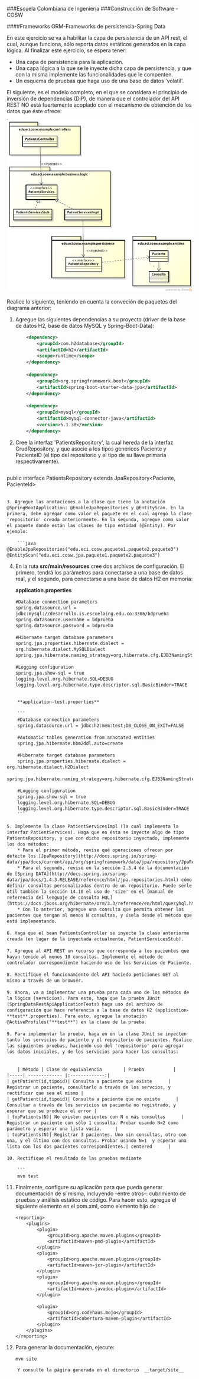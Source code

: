 ###Escuela Colombiana de Ingeniería
###Construcción de Software - COSW


####Frameworks ORM-Frameworks de persistencia-Spring Data

En este ejercicio se va a habilitar la capa de persistencia de un API rest, el cual, aunque funciona, sólo reporta datos estáticos generados en la capa lógica. Al finalizar este ejercicio, se espera tener:

* Una capa de persistencia para la aplicación.
* Una capa lógica a la que se le inyecte dicha capa de persistencia, y que con la misma implemente las funcionalidades que le compenten.
* Un esquema de pruebas que haga uso de una base de datos 'volatil'.

El siguiente, es el modelo completo, en el que se considera el principio de inversión de dependencias (DiP), de manera que el controlador del API REST NO está fuertemente acoplado con el mecanismo de obtención de los datos que éste ofrece:


![](img/Diagram.png)

Realice lo siguiente, teniendo en cuenta la conveción de paquetes del diagrama anterior:

1. Agregue las siguientes dependencias a su proyecto (driver de la base de datos H2, base de datos MySQL y Spring-Boot-Data):

	```xml
        <dependency>
            <groupId>com.h2database</groupId>
            <artifactId>h2</artifactId>
            <scope>runtime</scope>
        </dependency>

        <dependency>
            <groupId>org.springframework.boot</groupId>
            <artifactId>spring-boot-starter-data-jpa</artifactId>
        </dependency>
        
        <dependency>
            <groupId>mysql</groupId>
            <artifactId>mysql-connector-java</artifactId>
            <version>5.1.38</version>
        </dependency>
	```


2. Cree la interfaz 'PatientsRepository', la cual hereda de la interfaz CrudRepository, y que asocie a los tipos genéricos Paciente y PacienteID (el tipo del repositorio y el tipo de su llave primaria respectivamente).

	```java
public interface PatientsRepository extends JpaRepository<Paciente, PacienteId>
```

3. Agregue las anotaciones a la clase que tiene la anotación @SpringBootApplication: @EnableJpaRepositories y @EntityScan. En la primera, debe agregar como valor el paquete en el cual agregó la clase 'repositorio' creada anteriormente. En la segunda, agregue como valor el paquete donde están las clases de tipo entidad (@Entity). Por ejemplo:

	```java
@EnableJpaRepositories("edu.eci.cosw.paquete1.paquete2.paquete3")
@EntityScan("edu.eci.cosw.jpa.paquete1.paquete2.paquete3")
```



4. En la ruta __src/main/resources__ cree dos archivos de configuración. El primero, tendrá los parámetros para conectarse a una base de datos real, y el segundo, para conectarse a una base de datos H2 en memoria:


	**application.properties**

	```	
	#Database connection parameters
	spring.datasource.url = jdbc:mysql://desarrollo.is.escuelaing.edu.co:3306/bdprueba
	spring.datasource.username = bdprueba
	spring.datasource.password = bdprueba
		
	#Hibernate target database parameters
	spring.jpa.properties.hibernate.dialect = org.hibernate.dialect.MySQLDialect
	spring.jpa.hibernate.naming_strategy=org.hibernate.cfg.EJB3NamingStrategy
		
	#Logging configuration
	spring.jpa.show-sql = true
	logging.level.org.hibernate.SQL=DEBUG
	logging.level.org.hibernate.type.descriptor.sql.BasicBinder=TRACE
```

	**application-test.properties**

	```
	#Database connection parameters
	spring.datasource.url = jdbc:h2:mem:test;DB_CLOSE_ON_EXIT=FALSE
	
	#Automatic tables generation from annotated entities
	spring.jpa.hibernate.hbm2ddl.auto=create
	
	#Hibernate target database parameters
	spring.jpa.properties.hibernate.dialect = org.hibernate.dialect.H2Dialect
	spring.jpa.hibernate.naming_strategy=org.hibernate.cfg.EJB3NamingStrategy
	
	#Logging configuration
	spring.jpa.show-sql = true
	logging.level.org.hibernate.SQL=DEBUG
	logging.level.org.hibernate.type.descriptor.sql.BasicBinder=TRACE
	```

5. Implemente la clase PatientServicesImpl (la cual implementa la interfaz PatientServices). Haga que en ésta se inyecte algo de tipo PatientsRepository, y que con dicho repositorio inyectado, implemente los dos métodos:
	* Para el primer método, revise qué operaciones ofrecen por defecto los [JpaRepository](http://docs.spring.io/spring-data/jpa/docs/current/api/org/springframework/data/jpa/repository/JpaRepository.html).
	* Para el segundo, revise en la sección 2.3.4 de la documentación de [Spring DATA](http://docs.spring.io/spring-data/jpa/docs/1.4.3.RELEASE/reference/html/jpa.repositories.html) cómo definir consultas personalizadas dentro de un repositorio. Puede serle útil tambien la sección 14.10 el uso de 'size' en el [manual de referencia del lenguaje de consulta HQL](https://docs.jboss.org/hibernate/orm/3.3/reference/en/html/queryhql.html). 
	* Con lo anterior, agregue una consulta que permita obtener los pacientes que tengan al menos N consultas, y úsela desde el método que está implementando.

6. Haga que el bean PatientsController se inyecte la clase anteriorme creada (en lugar de la inyectada actualmente, PatientServicesStub).

7. Agregue al API REST un recurso que corresponda a los pacientes que hayan tenido al menos 10 consultas. Implemente el método de controlador correspondiente haciendo uso de los Servicios de Paciente.

8. Rectifique el funcionamiento del API haciedo peticiones GET al mismo a través de un browser.

9. Ahora, va a implementar una prueba para cada uno de los métodos de la lógica (servicios). Para esto, haga que la prueba JUnit (SpringDataRestApiApplicationTests) haga uso del archivo de configuración que hace referencia a la base de datos H2 (application-**test**.properties). Para esto, agregue la anotación  @ActiveProfiles("**test**") en la clase de la prueba.

9. Para implementar la prueba, haga en en la clase JUnit se inyecten tanto los servicios de paciente y el repositorio de pacientes. Realice las siguientes pruebas, haciendo uso del 'repositorio' para agregar los datos iniciales, y de los servicios para hacer las consultas:


	| Método | Clase de equivalencia        | Prueba           | 
|-----| ------------- |:-------------:| 
| getPatient(id,tipoid)| Consulta a paciente que existe      | Registrar un paciente, consultarlo a través de los servcios, y rectificar que sea el mismo | 
| getPatient(id,tipoid)| Consulta a paciente que no existe      | Consultar a través de los servicios un paciente no registrado, y esperar que se produzca el error | 
| topPatients(N)| No existen pacientes con N o más consultas      | Registrar un paciente con sólo 1 consulta. Probar usando N=2 como parámetro y esperar una lista vacía.     | 
| topPatients(N)| Registrar 3 pacientes. Uno sin consultas, otro con una, y el último con dos consultas. Probar usando N=1  y esperar una lista con los dos pacientes correspondientes.| centered      | 

10. Rectifique el resultado de las pruebas mediante

	```
	mvn test
```


11. Finalmente, configure su aplicación para que pueda generar documentación de sí misma, incluyendo -entre otros-: cubrimiento de pruebas y análisis estático de código. Para hacer esto, agregue el siguiente elemento en el pom.xml, como elemento hijo de <project>:

	```
	<reporting>
		<plugins>
			<plugin>
				<groupId>org.apache.maven.plugins</groupId>
				<artifactId>maven-pmd-plugin</artifactId>
			</plugin>
			<plugin>
				<groupId>org.apache.maven.plugins</groupId>
				<artifactId>maven-jxr-plugin</artifactId>
			</plugin>
			<plugin>
				<groupId>org.apache.maven.plugins</groupId>
				<artifactId>maven-javadoc-plugin</artifactId>
			</plugin>
                        
			<plugin>
				<groupId>org.codehaus.mojo</groupId>
				<artifactId>cobertura-maven-plugin</artifactId>
			</plugin>		
		</plugins>
	</reporting>
	```

12. Para generar la documentación, ejecute:

	```
	mvn site
```
	Y consulte la página generada en el directorio  __target/site__
